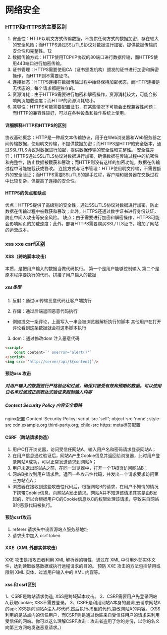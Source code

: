 # 网络安全

### HTTP和‌HTTPS的主要区别‌

1. ‌安全性‌：HTTP以明文方式传输数据，不提供任何方式的数据加密，存在较大的安全风险；而HTTPS通过‌SSL/TLS协议对数据进行加密，提供数据传输的安全性和完整性。‌12
2. ‌数据传输方式‌：HTTP使用TCP/IP协议的80端口进行数据传输，而HTTPS使用443端口进行加密传输。‌
3. ‌证书管理‌：HTTPS需要使用CA（证书颁发机构）颁发的证书进行加密和解密操作，而HTTP则不需要证书。
4. 连接状态‌：HTTPS连接在数据传输过程中始终保持加密状态，而HTTP连接是无状态的，每个请求都是独立的。
5. 资源消耗‌：由于HTTPS需要进行加密和解密操作，资源消耗较大，可能会影响网页加载速度；而HTTP的资源消耗较小。
6. 兼容性‌：HTTPS可能需要配置证书，在某些情况下可能会出现兼容性问题；而HTTP的兼容性较好，可以在各种设备和操作系统上使用。

#### ‌详细解释HTTP和HTTPS的区别‌

‌协议基础概念‌：HTTP是一种超文本传输协议，用于在Web浏览器和Web服务器之间传输数据，使用明文传输，不提供数据加密；而HTTPS是HTTP的安全版本，通过SSL/TLS协议对数据进行加密，提供数据传输的安全性和完整性。
‌安全性差异‌：HTTPS通过SSL/TLS协议对数据进行加密，确保数据在传输过程中的机密性和完整性，防止数据被截获和篡改；而HTTP则没有这样的加密功能，数据在传输过程中可能被截获或篡改。
‌连接方式与证书管理‌：HTTP使用明文传输，不需要额外的安全验证；而HTTPS需要SSL/TLS的握手过程，客户端和服务器在交换过程中比较复杂，但提高了连接的安全性。

#### HTTPS的优点和缺点‌

‌优点‌：HTTPS提供了高级别的安全性，通过SSL/TLS协议对数据进行加密，防止数据在传输过程中被截获和篡改；此外，HTTPS还通过数字证书进行身份认证，防止中间人攻击等安全风险。
‌缺点‌：由于需要进行加密和解密操作，HTTPS可能会影响网页的加载速度；此外，部署HTTPS需要购买SSL/TLS证书，增加了网站的运营成本。

### xss xxe csrf区别

#### XSS（跨站脚本攻击）

本质，是把用户输入的数据当做代码执行。
第一个是用户能够控制输入
第二个是原本程序要执行的代码，拼接了用户输入的数据

##### xss类型

1. 反射：通过url传输恶意代码让客户端执行

2. 存储：通过后端返回恶意代码执行

* 例如提交一条评论，上面写入一串会被浏览器解析执行的脚本
其他用户在打开评论看到这条数据就会将这串脚本执行

3. dom：通过修改dom 注入恶意代码

```html
<script>
    const content=`' onerror='alert()'`
</script>
<img src=`'http://server/api/${content}`/>
```

#### 预防xss 攻击

##### 对用户输入的数据进行严格验证和过滤，确保只接受有效和预期的数据。可以使用白名单过滤或正则表达式验证来限制输入内容

##### Content Security Policy 内容安全策略

nginx配置 Content-Security-Policy: script-src 'self'; object-src 'none'; style-src cdn.example.org third-party.org; child-src https:
meta标签配置 <meta http-equiv="Content-Security-Policy" content="script-src 'self'; object-src 'none'; style-src cdn.example.org third-party.org; child-src https:">

#### CSRF（跨站请求伪造）

1. 用户C打开浏览器，访问受信任网站A，输入用户名和密码请求登录网站A；
2. 在用户信息通过验证后，网站A产生Cookie信息并返回给浏览器，此时用户登录网站A成功，可以正常发送请求到网站A；
3. 用户未退出网站A之前，在同一浏览器中，打开一个TAB页访问网站B；
4. 网站B接收到用户请求后，返回一些攻击性代码，并发出一个请求要求访问第三方站点A；
5. 浏览器在接收到这些攻击性代码后，根据网站B的请求，在用户不知情的情况下携带Cookie信息，向网站A发出请求。网站A并不知道该请求其实是由B发起的，所以会根据用户C的Cookie信息以C的权限处理该请求，导致来自网站B的恶意代码被执行。

#### 预防csrf攻击

1. referer 请求头中设置源站点服务器地址
2. 请求头中加入 csrfToken

#### XXE（XML 外部实体攻击）

   XXE 攻击是指攻击者利用 XML 解析器的特性，通过在 XML 中引用外部实体文件，达到读取敏感数据或执行远程请求的目的。
   预防 XXE 攻击的方法包括禁用或限制 XML 实体、过滤用户输入中的 XML 内容等。

#### xss 和 csrf区别

1、CSRF是跨站请求伪造; XSS是跨域脚本攻击。
2、CSRF需要用户先登录网站A,获取cookie; XSS不需要登录。
3、CSRF是利用网站A本身的漏洞,去请求网站A的api; XSS是向网站A注入JS代码,然后执行JS里的代码,篡改网站A的内容。（XSS利用的是站点内的信任用户，而CSRF则是通过伪装来自受信任用户的请求来利用受信任的网站。你可以这么理解CSRF攻击：攻击者盗用了你的身份，以你的名义向第三方网站发送恶意请求。）
